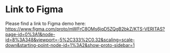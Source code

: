 
# Link to Figma

Please find a link to Figma demo here: 
https://www.figma.com/proto/mWFrC8OMs6jqD5ZQgB2bkZ/KTS-VERITAS?page-id=0%3A1&node-id=8%3A348&viewport=-5%2C333%2C0.32&scaling=scale-down&starting-point-node-id=1%3A2&show-proto-sidebar=1
